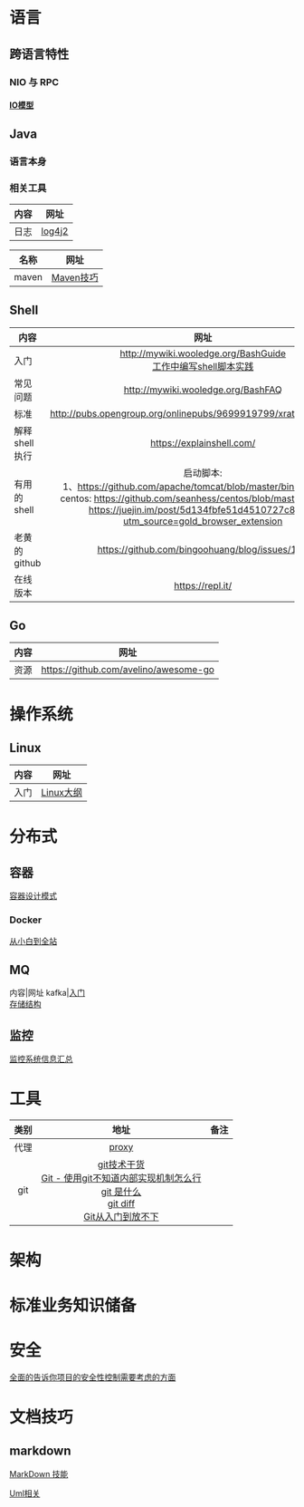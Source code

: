 # 语言
## 跨语言特性
###  NIO 与 RPC
#### [IO模型](nio/io.md)
## Java
### 语言本身
### 相关工具
内容|网址
---|:--:|
日志|[log4j2](https://blog.csdn.net/CSDN___LYY/article/details/84394244)

名称|网址
---|:--:|
maven|[Maven技巧](https://github.com/wmenjoy/awesome-knowleges/blob/master/java/maven.md)

## Shell
内容|网址
---|:--:|
入门|http://mywiki.wooledge.org/BashGuide<br>[工作中编写shell脚本实践](https://liyangyang.blog.csdn.net/article/details/100584638)</br>
常见问题|http://mywiki.wooledge.org/BashFAQ
标准|http://pubs.opengroup.org/onlinepubs/9699919799/xrat/contents.html
解释shell执行|https://explainshell.com/
有用的shell|启动脚本:<br>1、https://github.com/apache/tomcat/blob/master/bin/catalina.sh</br>centos: https://github.com/seanhess/centos/blob/master/library.sh </br>https://juejin.im/post/5d134fbfe51d4510727c80d1?utm_source=gold_browser_extension
老黄的github|https://github.com/bingoohuang/blog/issues/106
在线版本|https://repl.it/
## Go
内容|网址
---|--|
资源|https://github.com/avelino/awesome-go
# 操作系统
## Linux
内容|网址
---|:--:|
入门|[Linux大纲](https://blog.csdn.net/CSDN___LYY/article/details/80810403)|
# 分布式
## 容器
[容器设计模式](http://dockone.io/article/9290)
### Docker
[从小白到全站](http://dockone.io/article/9273)
## MQ
内容|网址
kafka|[入门](https://blog.csdn.net/CSDN___LYY/article/details/85697252)<br>[存储结构](https://blog.csdn.net/CSDN___LYY/article/details/85696954)
## 监控
[监控系统信息汇总](http://dockone.io/article/9316)
# 工具
|类别|地址|备注|
|:--:|:--:|:--:|
|代理|[proxy](proxy/proxy.md)|
|git|[git技术干货](https://liyangyang.blog.csdn.net/article/details/100939749)<br/>[Git - 使用git不知道内部实现机制怎么行](https://liyangyang.blog.csdn.net/article/details/101035399)<br/>[git 是什么](https://blog.csdn.net/CSDN___LYY/article/details/81300411)<br>[git diff ](https://blog.csdn.net/CSDN___LYY/article/details/102555882)<br>[Git从入门到放不下](http://dockone.io/article/9277)|
# 架构

# 标准业务知识储备

# 安全
[全面的告诉你项目的安全性控制需要考虑的方面](https://blog.csdn.net/CSDN___LYY/article/details/84961437)
# 文档技巧
## markdown
[MarkDown 技能](howtowrite/markdown.md)

[Uml相关](https://github.com/wmenjoy/awesome-knowleges/blob/master/howtowrite/planturml.md)
